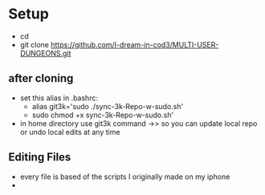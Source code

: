 # Setup
- cd
- git clone https://github.com/I-dream-in-cod3/MULTI-USER-DUNGEONS.git

## after cloning
- set this alias in .bashrc:
  - alias git3k='sudo ./sync-3k-Repo-w-sudo.sh'
  - sudo chmod +x sync-3k-Repo-w-sudo.sh'
- in home directory use git3k command ->> so you can  update local repo or undo local edits at any time
## Editing Files
- every file is based of the scripts I originally made on my iphone
- 
